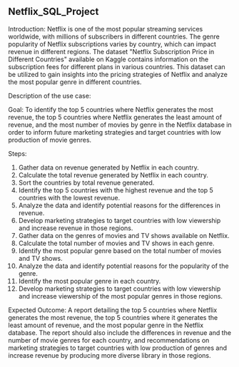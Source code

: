 ## Netflix_SQL_Project

Introduction:
Netflix is one of the most popular streaming services worldwide, with millions of subscribers in different countries. The genre popularity of Netflix subscriptions varies by country, which can impact revenue in different regions. The dataset "Netflix Subscription Price in Different Countries" available on Kaggle contains information on the subscription fees for different plans in various countries. This dataset can be utilized to gain insights into the pricing strategies of Netflix and analyze the most popular genre in different countries. 
 
Description of the use case:

Goal: To identify the top 5 countries where Netflix generates the most revenue, the top 5 countries where Netflix generates the least amount of revenue, and the most number of movies by genre in the Netflix database in order to inform future marketing strategies and target countries with low production of movie genres.

Steps:

1. Gather data on revenue generated by Netflix in each country.
2. Calculate the total revenue generated by Netflix in each country.
3. Sort the countries by total revenue generated.
4. Identify the top 5 countries with the highest revenue and the top 5 countries with the lowest revenue.
5. Analyze the data and identify potential reasons for the differences in revenue.
6. Develop marketing strategies to target countries with low viewership and increase revenue in those regions.
7. Gather data on the genres of movies and TV shows available on Netflix.
8. Calculate the total number of movies and TV shows in each genre.
9. Identify the most popular genre based on the total number of movies and TV shows.
10. Analyze the data and identify potential reasons for the popularity of the genre.
11. Identify the most popular genre in each country.
12. Develop marketing strategies to target countries with low viewership and increase viewership of the most popular genres in those regions.

Expected Outcome: A report detailing the top 5 countries where Netflix generates the most revenue, the top 5 countries where it generates the least amount of revenue, and the most popular genre in the Netflix database. The report should also include the differences in revenue and the number of movie genres for each country, and recommendations on marketing strategies to target countries with low production of genres and increase revenue by producing more diverse library in those regions.  
